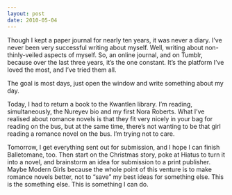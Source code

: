 ```yaml
---
layout: post
date: 2010-05-04
---
```


Though I kept a paper journal for nearly ten years, it was never a diary. I’ve never been very successful writing about myself. Well, writing about non-thinly-veiled aspects of myself. So, an online journal, and on Tumblr, because over the last three years, it’s the one constant. It’s the platform I’ve loved the most, and I’ve tried them all.

The goal is most days, just open the window and write something about my day.

Today, I had to return a book to the Kwantlen library. I’m reading, simultaneously, the Nureyev bio and my first Nora Roberts. What I’ve realised about romance novels is that they fit very nicely in your bag for reading on the bus, but at the same time, there’s not wanting to be that girl reading a romance novel on the bus. I’m trying not to care.

Tomorrow, I get everything sent out for submission, and I hope I can finish Balletomane, too. Then start on the Christmas story, poke at Hiatus to turn it into a novel, and brainstorm an idea for submission to a print publisher. Maybe Modern Girls because the whole point of this venture is to make romance novels better, not to “save” my best ideas for something else. This is the something else. This is something I can do.
